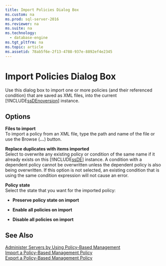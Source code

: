 ```yaml
---
title: Import Policies Dialog Box
ms.custom: na
ms.prod: sql-server-2016
ms.reviewer: na
ms.suite: na
ms.technology: 
  - database-engine
ms.tgt_pltfrm: na
ms.topic: article
ms.assetid: 78ab5f6e-2f13-4788-937e-8892ef4e2345
---
```

# Import Policies Dialog Box
  Use this dialog box to import one or more policies (and their referenced condition) that are saved as XML files, into the current [!INCLUDE[ssDEnoversion](../../Topics/TopicNameContainA/includes/ssDEnoversion_md.md)] instance.  
  
## Options  
 **Files to import**  
 To import a policy from an XML file, type the path and name of the file or use the Browse (**...**) button.  
  
 **Replace duplicates with items imported**  
 Select to overwrite any existing policy or condition of the same name if it already exists on this [!INCLUDE[ssDE](../../Topics/TopicNameContainA/includes/ssDE_md.md)] instance. A condition with a dependent policy cannot be overwritten unless the dependent policy is also being overwritten. If this option is not selected, an existing condition that is using the same condition expression will not cause an error.  
  
 **Policy state**  
 Select the state that you want for the imported policy:  
  
-   **Preserve policy state on import**  
  
-   **Enable all policies on import**  
  
-   **Disable all policies on import**  
  
## See Also  
 [Administer Servers by Using Policy-Based Management](../../Topics/TopicNameNotContainA/Administer-Servers-by-Using-Policy-Based-Management.md)   
 [Import a Policy-Based Management Policy](../../Topics/TopicNameContainA/Import-a-Policy-Based-Management-Policy.md)   
 [Export a Policy-Based Management Policy](../../Topics/TopicNameContainA/Export-a-Policy-Based-Management-Policy.md)  
  
  